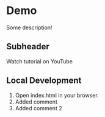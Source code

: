 # Demo

Some description!

## Subheader

Watch tutorial on YouTube

## Local Development 

1. Open index.html in your browser.
2. Added comment
3. Added comment 2 
